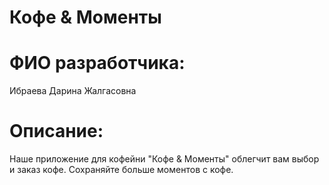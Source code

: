 # Кофе & Моменты
# ФИО разработчика:
Ибраева Дарина Жалгасовна
# Описание:
Наше приложение для кофейни "Кофе & Моменты" облегчит вам выбор и заказ кофе. Сохраняйте больше моментов с кофе.
